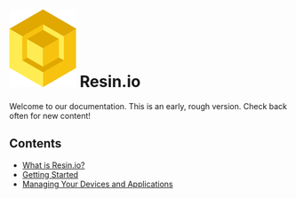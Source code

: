 #  ![logo](img/logo.svg) Resin.io

Welcome to our documentation. This is an early, rough version. Check back often
for new content!

## Contents

* [What is Resin.io?](/pages/about.md)
* [Getting Started](/pages/gettingStarted.md)
* [Managing Your Devices and Applications](/pages/managingDevicesApps.md)
